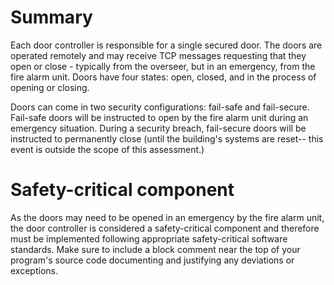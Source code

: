 # Summary
Each door controller is responsible for a single secured door. The doors are operated remotely and may receive TCP messages requesting that they open or close - typically from the overseer, but in an emergency, from the fire alarm unit. Doors have four states: open, closed, and in the process of opening or closing.

Doors can come in two security configurations: fail-safe and fail-secure. Fail-safe doors will be instructed to open by the fire alarm unit during an emergency situation. During a security breach, fail-secure doors will be instructed to permanently close (until the building's systems are reset-- this event is outside the scope of this assessment.)

 

# Safety-critical component

As the doors may need to be opened in an emergency by the fire alarm unit, the door controller is considered a safety-critical component and therefore must be implemented following appropriate safety-critical software standards. Make sure to include a block comment near the top of your program's source code documenting and justifying any deviations or exceptions.
